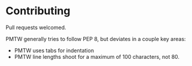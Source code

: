 # Contributing

Pull requests welcomed.

PMTW generally tries to follow PEP 8, but deviates in a couple key areas:

* PMTW uses tabs for indentation
* PMTW line lengths shoot for a maximum of 100 characters, not 80.